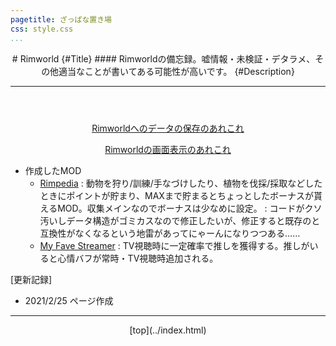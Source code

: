 ```yaml
---
pagetitle: ざっぱな置き場
css: style.css
...
```


<header class = "header">
# Rimworld {#Title}
#### Rimworldの備忘録。嘘情報・未検証・デタラメ、その他適当なことが書いてある可能性が高いです。 {#Description}
<hr>
</header>

<div align = "center" class = "content">
<!-- [平均DPSの算出方法とか戦闘時の選択](dps.html) -->
<!-- [AlienRaceのメモ](alien/index.html) -->

[Rimworldへのデータの保存のあれこれ](save.html)

[Rimworldの画面表示のあれこれ](widgets.html)

</div>


* 作成したMOD
    * [Rimpedia](https://steamcommunity.com/sharedfiles/filedetails/?id=2145524536)
    : 動物を狩り/訓練/手なづけしたり、植物を伐採/採取などしたときにポイントが貯まり、MAXまで貯まるとちょっとしたボーナスが貰えるMOD。収集メインなのでボーナスは少なめに設定。
    : コードがクソ汚いしデータ構造がゴミカスなので修正したいが、修正すると既存のと互換性がなくなるという地雷があってにゃーんになりつつある……
    * [My Fave Streamer](https://steamcommunity.com/sharedfiles/filedetails/?id=2403318601)
    : TV視聴時に一定確率で推しを獲得する。推しがいると心情バフが常時・TV視聴時追加される。


<div class = "log">
[更新記録]

* 2021/2/25 ページ作成

</div>

<footer class ="footer">
<hr>
<p align = "center"> [top](../index.html) </p>
</footer>

